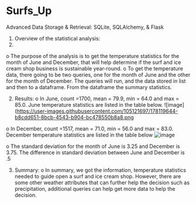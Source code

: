 # Surfs_Up
Advanced Data Storage &amp; Retrieval: SQLite, SQLAlchemy, &amp; Flask
1.	Overview of the statistical analysis:
2.
o	The purpose of the analysis is to get the temperature statistics for the month of June and December, that will help determine if the surf and ice cream shop business is sustainable year-round.
o	To get the temperature data, there going to be two queries, one for the month of June and the other for the month of December. The queries will run, and the data stored in list and then to a dataframe. From the dataframe the summary statistics.

2.	Results:
o	In June, count =1700, mean = 79.9, min = 64.0 and max = 85.0. June temperature statistics are listed in the table below.
 ![image](https://user-images.githubusercontent.com/105121697/178119644-b8cdd651-8bcb-4543-b904-bc478550b8a8.png

o	In December, count =1517, mean = 71.0, min = 56.0 and max = 83.0. December temperature statistics are listed in the table below
 ![image](https://user-images.githubusercontent.com/105121697/178119627-e3109ffd-644a-4411-859e-dc94d756bfc3.png)

o	The standard deviation for the month of June is 3.25 and December is 3.75. The difference in standard deviation between June and December is .5

3.	Summary:
o	In summary, we got the information, temperature statistics needed to guide open a surf and ice cream shop. However, there are some other weather attributes that can further help the decision such as precipitation, additional queries can help get more data to help the decision. 
